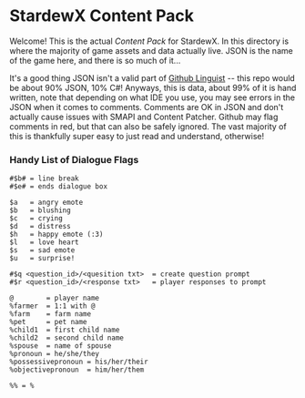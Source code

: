 # StardewX Content Pack

Welcome! This is the actual *Content Pack* for StardewX. In this directory is where the majority of game assets and data actually live. JSON is the name of the game here, and there is so much of it...

It's a good thing JSON isn't a valid part of [Github Linguist](https://github.com/github-linguist/linguist) -- this repo would be about 90% JSON, 10% C#! Anyways, this is data, about 99% of it is hand written, note that depending on what IDE you use, you may see errors in the JSON when it comes to comments. Comments are OK in JSON and don't actually cause issues with SMAPI and Content Patcher. Github may flag comments in red, but that can also be safely ignored. The vast majority of this is thankfully super easy to just read and understand, otherwise!

### Handy List of Dialogue Flags

```
#$b# = line break
#$e# = ends dialogue box

$a   = angry emote
$b   = blushing
$c   = crying
$d   = distress
$h   = happy emote (:3)
$l   = love heart
$s   = sad emote
$u   = surprise!

#$q <question_id>/<quesition txt>  = create question prompt
#$r <question_id>/<response txt>   = player responses to prompt

@        = player name
%farmer  = 1:1 with @
%farm    = farm name
%pet     = pet name
%child1  = first child name
%child2  = second child name
%spouse  = name of spouse
%pronoun = he/she/they
%possessivepronoun = his/her/their
%objectivepronoun  = him/her/them

%% = %
```